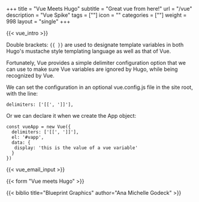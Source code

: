 +++
title = "Vue Meets Hugo"
subtitle = "Great vue from here!"
url = "/vue"
description = "Vue Spike"
tags = [""]
icon = ""
categories = [""]
weight = 998
layout = "single"
+++

{{< vue_intro >}}

Double brackets: `{{ }}` are used to designate template variables in both Hugo's mustache style templating language as well as that of Vue.

Fortunately, Vue provides a simple delimiter configuration option that we can use to make sure Vue variables are ignored by Hugo, while being recognized by Vue.

We can set the configuration in an optional vue.config.js file in the site root, with the line:

```delimiters: ['[[', ']]'],```

Or we can declare it when we create the App object:

```
const vueApp = new Vue({
  delimiters: ['[[', ']]'],
  el: '#vapp',
  data: {
   display: 'this is the value of a vue variable'
  }
})
```


{{< vue_email_input >}}

{{< form "Vue meets Hugo" >}}

{{< biblio title="Blueprint Graphics" author="Ana Michelle Godeck" >}}
